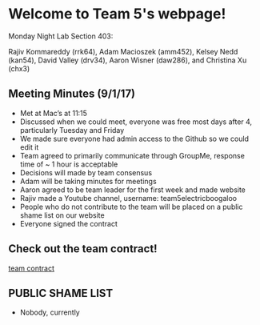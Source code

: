 # Welcome to Team 5's webpage!

Monday Night Lab Section 403:

Rajiv Kommareddy (rrk64), Adam Macioszek (amm452), Kelsey Nedd (kan54), David Valley (drv34), Aaron Wisner (daw286), and Christina Xu (chx3)



## Meeting Minutes (9/1/17)
* Met at Mac’s at 11:15
* Discussed when we could meet, everyone was free most days after 4, particularly Tuesday and Friday
* We made sure everyone had admin access to the Github so we could edit it
* Team agreed to primarily communicate through GroupMe, response time of ~ 1 hour is acceptable
* Decisions will made by team consensus
* Adam will be taking minutes for meetings
* Aaron agreed to be team leader for the first week and made website
* Rajiv made a Youtube channel, username: team5electricboogaloo
* People who do not contribute to the team will be placed on a public shame list on our website
* Everyone signed the contract

## Check out the team contract!
[team contract](3400_team5electricboogaloo/docs/ece3400teamcontract.pdf)

## PUBLIC SHAME LIST
* Nobody, currently






